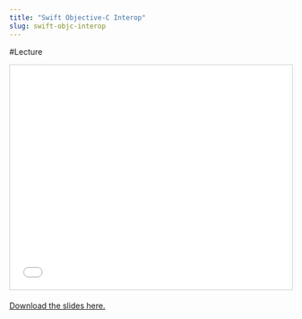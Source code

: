 ```yaml
---
title: "Swift Objective-C Interop"
slug: swift-objc-interop
---
```


#Lecture

<iframe src="//www.slideshare.net/slideshow/embed_code/key/HcR6ZmklNDe0yo" width="100%" height="400" frameborder="0" marginwidth="0" marginheight="0" scrolling="no" style="border:1px solid #CCC; border-width:1px; margin-bottom:5px; max-width: 100%;" allowfullscreen> </iframe>

[Download the slides here.](https://s3.amazonaws.com/mgwu-misc/MS-17/Slides/Swift-ObjC.pdf)